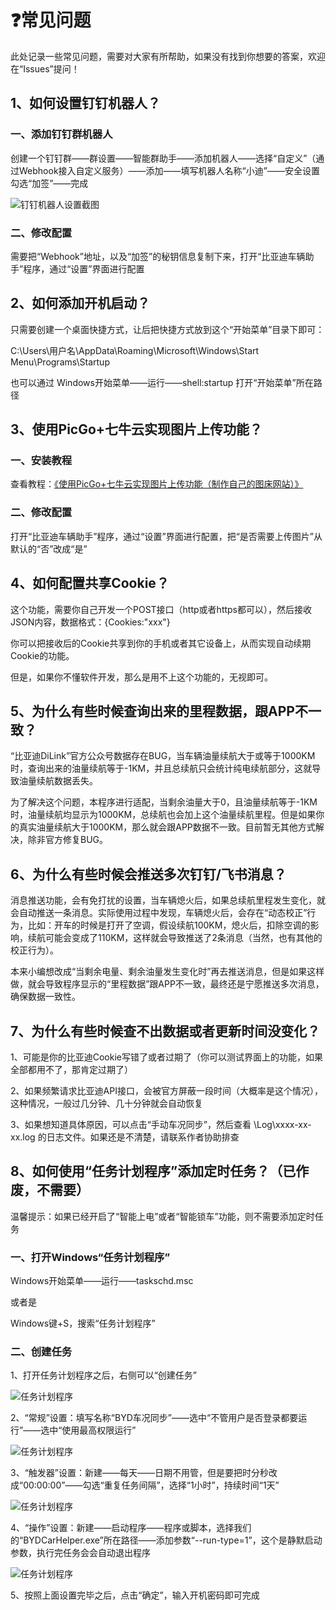 # ❓常见问题

此处记录一些常见问题，需要对大家有所帮助，如果没有找到你想要的答案，欢迎在“Issues”提问！ 

## 1、如何设置钉钉机器人？

### 一、添加钉钉群机器人

创建一个钉钉群——群设置——智能群助手——添加机器人——选择“自定义”（通过Webhook接入自定义服务）——添加——填写机器人名称“小迪”——安全设置勾选“加签”——完成

![钉钉机器人设置截图](https://cdn.jsdelivr.net/gh/flydoos/BYDCarHelper/Images/Robot-1.0.0.png)

### 二、修改配置

需要把“Webhook”地址，以及“加签”的秘钥信息复制下来，打开“比亚迪车辆助手”程序，通过“设置”界面进行配置

## 2、如何添加开机启动？

只需要创建一个桌面快捷方式，让后把快捷方式放到这个“开始菜单”目录下即可：

C:\Users\用户名\AppData\Roaming\Microsoft\Windows\Start Menu\Programs\Startup

也可以通过 Windows开始菜单——运行——shell:startup 打开“开始菜单”所在路径

## 3、使用PicGo+七牛云实现图片上传功能？

### 一、安装教程

查看教程：[《使用PicGo+七牛云实现图片上传功能（制作自己的图床网站）》](https://www.wuleba.com/?p=1919)

### 二、修改配置

打开“比亚迪车辆助手”程序，通过“设置”界面进行配置，把“是否需要上传图片”从默认的“否”改成“是”

## 4、如何配置共享Cookie？

这个功能，需要你自己开发一个POST接口（http或者https都可以），然后接收JSON内容，数据格式：{Cookies:"xxx"}

你可以把接收后的Cookie共享到你的手机或者其它设备上，从而实现自动续期Cookie的功能。

但是，如果你不懂软件开发，那么是用不上这个功能的，无视即可。

## 5、为什么有些时候查询出来的里程数据，跟APP不一致？

“比亚迪DiLink”官方公众号数据存在BUG，当车辆油量续航大于或等于1000KM时，查询出来的油量续航等于-1KM，并且总续航只会统计纯电续航部分，这就导致油量续航数据丢失。

为了解决这个问题，本程序进行适配，当剩余油量大于0，且油量续航等于-1KM时，油量续航均显示为1000KM，总续航也会加上这个油量续航里程。但是如果你的真实油量续航大于1000KM，那么就会跟APP数据不一致。目前暂无其他方式解决，除非官方修复BUG。

## 6、为什么有些时候会推送多次钉钉/飞书消息？

消息推送功能，会有免打扰的设置，当车辆熄火后，如果总续航里程发生变化，就会自动推送一条消息。实际使用过程中发现，车辆熄火后，会存在“动态校正”行为，比如：开车的时候是打开了空调，假设续航100KM，熄火后，扣除空调的影响，续航可能会变成了110KM，这样就会导致推送了2条消息（当然，也有其他的校正行为）。

本来小编想改成“当剩余电量、剩余油量发生变化时”再去推送消息，但是如果这样做，就会导致程序显示的“里程数据”跟APP不一致，最终还是宁愿推送多次消息，确保数据一致性。

## 7、为什么有些时候查不出数据或者更新时间没变化？

1、可能是你的比亚迪Cookie写错了或者过期了（你可以测试界面上的功能，如果全部都用不了，那肯定过期了）

2、如果频繁请求比亚迪API接口，会被官方屏蔽一段时间（大概率是这个情况），这种情况，一般过几分钟、几十分钟就会自动恢复

3、如果想知道具体原因，可以点击“手动车况同步”，然后查看 \Log\xxxx-xx-xx.log 的日志文件。如果还是不清楚，请联系作者协助排查

## 8、如何使用“任务计划程序”添加定时任务？（已作废，不需要）

温馨提示：如果已经开启了“智能上电”或者“智能锁车”功能，则不需要添加定时任务

### 一、打开Windows“任务计划程序”

Windows开始菜单——运行——taskschd.msc

或者是

Windows键+S，搜索“任务计划程序”

### 二、创建任务

1、打开任务计划程序之后，右侧可以“创建任务”

![任务计划程序](https://cdn.jsdelivr.net/gh/flydoos/BYDCarHelper/Images/TASKS-01.png)

2、“常规”设置：填写名称“BYD车况同步”——选中“不管用户是否登录都要运行”——选中“使用最高权限运行”

![任务计划程序](https://cdn.jsdelivr.net/gh/flydoos/BYDCarHelper/Images/TASKS-02.png)

3、“触发器”设置：新建——每天——日期不用管，但是要把时分秒改成“00:00:00”——勾选“重复任务间隔”，选择“1小时”，持续时间“1天”

![任务计划程序](https://cdn.jsdelivr.net/gh/flydoos/BYDCarHelper/Images/TASKS-03.png)

4、“操作”设置：新建——启动程序——程序或脚本，选择我们的“BYDCarHelper.exe”所在路径——添加参数“--run-type=1”，这个是静默启动参数，执行完任务会会自动退出程序

![任务计划程序](https://cdn.jsdelivr.net/gh/flydoos/BYDCarHelper/Images/TASKS-04.png)

5、按照上面设置完毕之后，点击“确定”，输入开机密码即可完成

